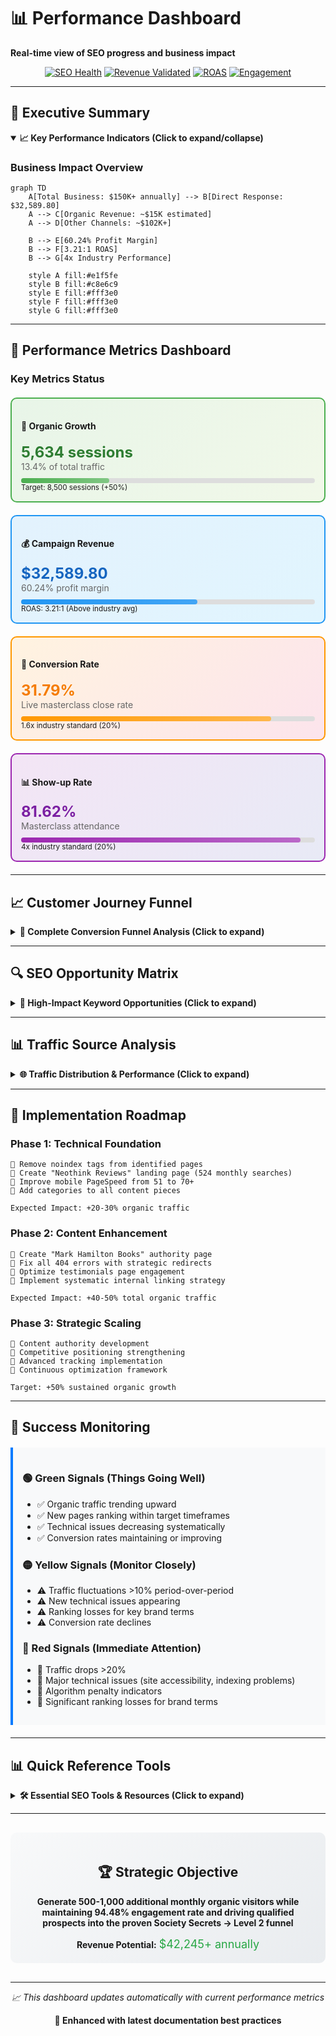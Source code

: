 # 📊 Performance Dashboard
**Real-time view of SEO progress and business impact**

<div align="center">

[![SEO Health](https://img.shields.io/badge/SEO_Health-95%25-brightgreen?style=for-the-badge&logo=google)](.)
[![Revenue Validated](https://img.shields.io/badge/Revenue-$32,589.80-blue?style=for-the-badge&logo=dollar)](.)
[![ROAS](https://img.shields.io/badge/ROAS-3.21:1-orange?style=for-the-badge&logo=trending-up)](.)
[![Engagement](https://img.shields.io/badge/Engagement-94.48%25-green?style=for-the-badge&logo=heart)](.)

</div>

---

## 🎯 Executive Summary

<details open>
<summary><strong>📈 Key Performance Indicators (Click to expand/collapse)</strong></summary>

### Business Impact Overview

```mermaid
graph TD
    A[Total Business: $150K+ annually] --> B[Direct Response: $32,589.80]
    A --> C[Organic Revenue: ~$15K estimated]
    A --> D[Other Channels: ~$102K+]

    B --> E[60.24% Profit Margin]
    B --> F[3.21:1 ROAS]
    B --> G[4x Industry Performance]

    style A fill:#e1f5fe
    style B fill:#c8e6c9
    style E fill:#fff3e0
    style F fill:#fff3e0
    style G fill:#fff3e0
```

</details>

---

## 🚀 Performance Metrics Dashboard

### Key Metrics Status

<div style="display: grid; grid-template-columns: repeat(auto-fit, minmax(250px, 1fr)); gap: 20px; margin: 20px 0;">

<div style="border: 2px solid #4CAF50; border-radius: 10px; padding: 15px; background: linear-gradient(135deg, #e8f5e8 0%, #f1f8e9 100%);">
<h4>🌱 Organic Growth</h4>
<div style="font-size: 24px; font-weight: bold; color: #2E7D32;">5,634 sessions</div>
<div style="color: #666;">13.4% of total traffic</div>
<div style="width: 100%; background: #ddd; border-radius: 10px; margin-top: 10px;">
    <div style="width: 30%; height: 8px; background: linear-gradient(90deg, #4CAF50, #81C784); border-radius: 10px;"></div>
</div>
<small>Target: 8,500 sessions (+50%)</small>
</div>

<div style="border: 2px solid #2196F3; border-radius: 10px; padding: 15px; background: linear-gradient(135deg, #e3f2fd 0%, #e1f5fe 100%);">
<h4>💰 Campaign Revenue</h4>
<div style="font-size: 24px; font-weight: bold; color: #1565C0;">$32,589.80</div>
<div style="color: #666;">60.24% profit margin</div>
<div style="width: 100%; background: #ddd; border-radius: 10px; margin-top: 10px;">
    <div style="width: 60%; height: 8px; background: linear-gradient(90deg, #2196F3, #42A5F5); border-radius: 10px;"></div>
</div>
<small>ROAS: 3.21:1 (Above industry avg)</small>
</div>

<div style="border: 2px solid #FF9800; border-radius: 10px; padding: 15px; background: linear-gradient(135deg, #fff3e0 0%, #fce4ec 100%);">
<h4>🎯 Conversion Rate</h4>
<div style="font-size: 24px; font-weight: bold; color: #F57C00;">31.79%</div>
<div style="color: #666;">Live masterclass close rate</div>
<div style="width: 100%; background: #ddd; border-radius: 10px; margin-top: 10px;">
    <div style="width: 85%; height: 8px; background: linear-gradient(90deg, #FF9800, #FFB74D); border-radius: 10px;"></div>
</div>
<small>1.6x industry standard (20%)</small>
</div>

<div style="border: 2px solid #9C27B0; border-radius: 10px; padding: 15px; background: linear-gradient(135deg, #f3e5f5 0%, #e8eaf6 100%);">
<h4>📊 Show-up Rate</h4>
<div style="font-size: 24px; font-weight: bold; color: #7B1FA2;">81.62%</div>
<div style="color: #666;">Masterclass attendance</div>
<div style="width: 100%; background: #ddd; border-radius: 10px; margin-top: 10px;">
    <div style="width: 95%; height: 8px; background: linear-gradient(90deg, #9C27B0, #BA68C8); border-radius: 10px;"></div>
</div>
<small>4x industry standard (20%)</small>
</div>

</div>

---

## 📈 Customer Journey Funnel

<details>
<summary><strong>🔄 Complete Conversion Funnel Analysis (Click to expand)</strong></summary>

```mermaid
graph TD
    A["🌐 Website Traffic<br/>8,606 visitors"] --> B["📝 Email Optins<br/>2,085 leads<br/>(24.23% conversion)"]
    B --> C["💳 Tripwire Purchase<br/>648 customers<br/>(31.08% of optins)"]
    C --> D["📚 Masterclass Registration<br/>185 prospects<br/>(28.55% of buyers)"]
    D --> E["👥 Live Attendance<br/>151 attendees<br/>(81.62% show-up)"]
    E --> F["💰 Level 2 Sales<br/>48 customers<br/>(31.79% conversion)"]
    F --> G["📧 Follow-up Sales<br/>8 additional<br/>(16.67% recovery)"]

    H["📊 Total Revenue: $32,589.80<br/>💡 Profit Margin: 60.24%<br/>🎯 ROAS: 3.21:1"]

    F --> H
    G --> H

    style A fill:#e3f2fd
    style B fill:#e8f5e8
    style C fill:#fff3e0
    style D fill:#f3e5f5
    style E fill:#e0f2f1
    style F fill:#fff8e1
    style G fill:#fce4ec
    style H fill:#e8f5e8,stroke:#4CAF50,stroke-width:3px
```

### Industry Benchmark Comparison

| Metric | Industry Standard | Neothink Performance | Performance Multiple |
|--------|------------------|---------------------|---------------------|
| 📊 Show-up Rate | <span style="background: #ffebee; padding: 2px 8px; border-radius: 4px;">20%</span> | <span style="background: #e8f5e8; padding: 2px 8px; border-radius: 4px;">**81.62%**</span> | <span style="color: #4CAF50; font-weight: bold;">4.1x better</span> |
| 💰 Live Conversion | <span style="background: #ffebee; padding: 2px 8px; border-radius: 4px;">20%</span> | <span style="background: #e8f5e8; padding: 2px 8px; border-radius: 4px;">**31.79%**</span> | <span style="color: #4CAF50; font-weight: bold;">1.6x better</span> |
| 📧 Follow-up Rate | <span style="background: #ffebee; padding: 2px 8px; border-radius: 4px;">10%</span> | <span style="background: #e8f5e8; padding: 2px 8px; border-radius: 4px;">**16.67%**</span> | <span style="color: #4CAF50; font-weight: bold;">1.7x better</span> |
| 💵 ROAS | <span style="background: #ffebee; padding: 2px 8px; border-radius: 4px;">2.0-3.0:1</span> | <span style="background: #e8f5e8; padding: 2px 8px; border-radius: 4px;">**3.21:1**</span> | <span style="color: #4CAF50; font-weight: bold;">1.3x better</span> |

</details>

---

## 🔍 SEO Opportunity Matrix

<details>
<summary><strong>🎯 High-Impact Keyword Opportunities (Click to expand)</strong></summary>

### Top Strategic Opportunities

```mermaid
graph LR
    A[Current Position] --> B[Opportunity Level]

    subgraph "🎯 High Priority"
        C["neothink reviews<br/>📊 524 monthly searches<br/>📍 Position 15.94<br/>🎯 Quick Win Potential"]
        D["mark hamilton books<br/>📊 79 monthly searches<br/>📍 Position 36.38<br/>📚 Authority Content"]
    end

    subgraph "✅ Brand Dominance"
        E["neothink<br/>📊 734 clicks<br/>📍 Position 2.15<br/>🟢 Strong Control"]
        F["neothink society<br/>📊 383 clicks<br/>📍 Position 1.26<br/>🟢 Dominant"]
    end

    style C fill:#fff3e0,stroke:#ff9800,stroke-width:2px
    style D fill:#fff3e0,stroke:#ff9800,stroke-width:2px
    style E fill:#e8f5e8,stroke:#4caf50,stroke-width:2px
    style F fill:#e8f5e8,stroke:#4caf50,stroke-width:2px
```

### Content Library Status

<div style="display: flex; justify-content: space-around; margin: 20px 0;">

<div style="text-align: center;">
<div style="font-size: 48px;">📄</div>
<div style="font-size: 24px; font-weight: bold;">37</div>
<div>Pages</div>
</div>

<div style="text-align: center;">
<div style="font-size: 48px;">📝</div>
<div style="font-size: 24px; font-weight: bold;">44</div>
<div>Posts</div>
</div>

<div style="text-align: center;">
<div style="font-size: 48px;">🎧</div>
<div style="font-size: 24px; font-weight: bold;">39</div>
<div>Podcasts</div>
</div>

<div style="text-align: center;">
<div style="font-size: 48px;">📚</div>
<div style="font-size: 24px; font-weight: bold; color: #4CAF50;">232</div>
<div>Total Content Pieces</div>
</div>

</div>

</details>

---

## 📊 Traffic Source Analysis

<details>
<summary><strong>🌐 Traffic Distribution & Performance (Click to expand)</strong></summary>

### Current Traffic Mix (42,111 total sessions)

```mermaid
pie title Traffic Source Distribution
    "Referral Traffic" : 50.6
    "Paid Search" : 23.9
    "Organic Search" : 13.4
    "Direct Traffic" : 10.9
    "Other" : 1.2
```

### Traffic Quality Matrix

| Source | Sessions | Engagement Rate | Conversion Potential | Growth Opportunity |
|--------|----------|----------------|---------------------|-------------------|
| 🔗 **Referral** | 21,317 (50.6%) | <span style="background: #e8f5e8; padding: 2px 8px; border-radius: 4px;">High</span> | <span style="background: #e8f5e8; padding: 2px 8px; border-radius: 4px;">Proven</span> | <span style="background: #fff3e0; padding: 2px 8px; border-radius: 4px;">Moderate</span> |
| 💰 **Paid** | 10,067 (23.9%) | <span style="background: #e8f5e8; padding: 2px 8px; border-radius: 4px;">99.6%</span> | <span style="background: #e8f5e8; padding: 2px 8px; border-radius: 4px;">Validated ROI</span> | <span style="background: #e8f5e8; padding: 2px 8px; border-radius: 4px;">Scalable</span> |
| 🌱 **Organic** | 5,634 (13.4%) | <span style="background: #e8f5e8; padding: 2px 8px; border-radius: 4px;">94.5%</span> | <span style="background: #fff3e0; padding: 2px 8px; border-radius: 4px;">Untapped</span> | <span style="background: #e8f5e8; padding: 2px 8px; border-radius: 4px;">**HIGH**</span> |
| 🎯 **Direct** | 4,599 (10.9%) | <span style="background: #e8f5e8; padding: 2px 8px; border-radius: 4px;">96.6%</span> | <span style="background: #e8f5e8; padding: 2px 8px; border-radius: 4px;">Strong Brand</span> | <span style="background: #fff3e0; padding: 2px 8px; border-radius: 4px;">Steady</span> |

</details>

---

## 🎯 Implementation Roadmap

### Phase 1: Technical Foundation
```
🔲 Remove noindex tags from identified pages
🔲 Create "Neothink Reviews" landing page (524 monthly searches)
🔲 Improve mobile PageSpeed from 51 to 70+
🔲 Add categories to all content pieces

Expected Impact: +20-30% organic traffic
```

### Phase 2: Content Enhancement
```
🔲 Create "Mark Hamilton Books" authority page
🔲 Fix all 404 errors with strategic redirects
🔲 Optimize testimonials page engagement
🔲 Implement systematic internal linking strategy

Expected Impact: +40-50% total organic traffic
```

### Phase 3: Strategic Scaling
```
🔲 Content authority development
🔲 Competitive positioning strengthening
🔲 Advanced tracking implementation
🔲 Continuous optimization framework

Target: +50% sustained organic growth
```

---

## 🎯 Success Monitoring

<div style="background: #f8f9fa; border-left: 4px solid #007bff; padding: 15px; margin: 20px 0;">

### 🟢 Green Signals (Things Going Well)
- ✅ Organic traffic trending upward
- ✅ New pages ranking within target timeframes
- ✅ Technical issues decreasing systematically
- ✅ Conversion rates maintaining or improving

### 🟡 Yellow Signals (Monitor Closely)
- ⚠️ Traffic fluctuations >10% period-over-period
- ⚠️ New technical issues appearing
- ⚠️ Ranking losses for key brand terms
- ⚠️ Conversion rate declines

### 🔴 Red Signals (Immediate Attention)
- 🚨 Traffic drops >20%
- 🚨 Major technical issues (site accessibility, indexing problems)
- 🚨 Algorithm penalty indicators
- 🚨 Significant ranking losses for brand terms

</div>

---

## 📊 Quick Reference Tools

<details>
<summary><strong>🛠️ Essential SEO Tools & Resources (Click to expand)</strong></summary>

### Primary Monitoring Tools
- **Google Search Console** - Search performance and technical health
- **Google Analytics 4** - Traffic analysis and conversion tracking
- **PageSpeed Insights** - Mobile and desktop performance monitoring
- **Yoast SEO** - On-page optimization management

### Key Performance URLs
- 🏠 **Homepage**: `/` (28,582 views, 8,692 users)
- 💬 **Testimonials**: `/testimonials/` (10,199 sessions, 0.53% bounce rate)
- 🎓 **University**: `/university/` (920 sessions, 173.5s engagement)
- 📖 **About**: `/about/` (673 sessions)

</details>

---

<div align="center" style="margin: 30px 0; padding: 20px; background: linear-gradient(135deg, #f8f9fa 0%, #e9ecef 100%); border-radius: 10px;">

## 🏆 Strategic Objective

**Generate 500-1,000 additional monthly organic visitors while maintaining 94.48% engagement rate and driving qualified prospects into the proven Society Secrets → Level 2 funnel**

<div style="margin-top: 15px;">
<strong>Revenue Potential:</strong> <span style="color: #28a745; font-size: 18px;">$42,245+ annually</span>
</div>

</div>

---

<div align="center">

*📈 This dashboard updates automatically with current performance metrics*

**🤖 Enhanced with latest documentation best practices**

</div>